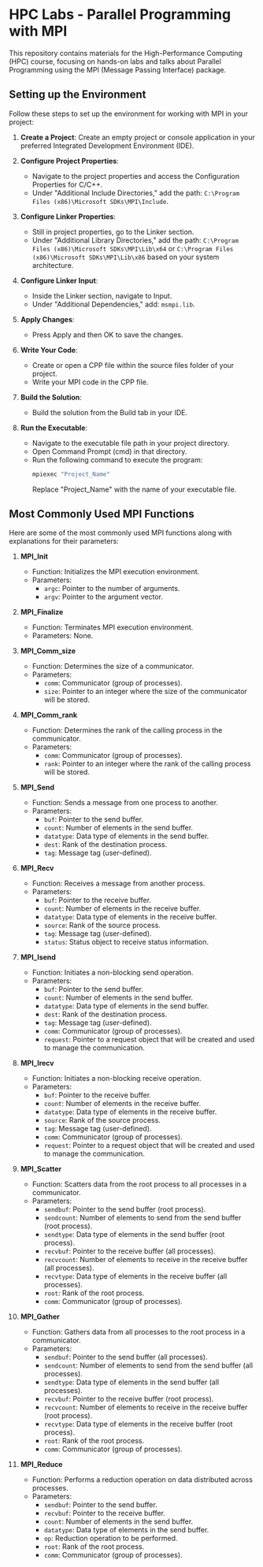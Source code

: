# HPC Labs - Parallel Programming with MPI

This repository contains materials for the High-Performance Computing (HPC) course, focusing on hands-on labs and talks about Parallel Programming using the MPI (Message Passing Interface) package.

## Setting up the Environment

Follow these steps to set up the environment for working with MPI in your project:

1. **Create a Project**: Create an empty project or console application in your preferred Integrated Development Environment (IDE).

2. **Configure Project Properties**:

   - Navigate to the project properties and access the Configuration Properties for C/C++.
   - Under "Additional Include Directories," add the path: `C:\Program Files (x86)\Microsoft SDKs\MPI\Include`.

3. **Configure Linker Properties**:

   - Still in project properties, go to the Linker section.
   - Under "Additional Library Directories," add the path: `C:\Program Files (x86)\Microsoft SDKs\MPI\Lib\x64` or `C:\Program Files (x86)\Microsoft SDKs\MPI\Lib\x86` based on your system architecture.

4. **Configure Linker Input**:

   - Inside the Linker section, navigate to Input.
   - Under "Additional Dependencies," add: `msmpi.lib`.

5. **Apply Changes**:

   - Press Apply and then OK to save the changes.

6. **Write Your Code**:

   - Create or open a CPP file within the source files folder of your project.
   - Write your MPI code in the CPP file.

7. **Build the Solution**:

   - Build the solution from the Build tab in your IDE.

8. **Run the Executable**:
   - Navigate to the executable file path in your project directory.
   - Open Command Prompt (cmd) in that directory.
   - Run the following command to execute the program:
     ```bash
     mpiexec "Project_Name"
     ```
     Replace "Project_Name" with the name of your executable file.

## Most Commonly Used MPI Functions

Here are some of the most commonly used MPI functions along with explanations for their parameters:

1. **MPI_Init**

   - Function: Initializes the MPI execution environment.
   - Parameters:
     - `argc`: Pointer to the number of arguments.
     - `argv`: Pointer to the argument vector.

2. **MPI_Finalize**

   - Function: Terminates MPI execution environment.
   - Parameters: None.

3. **MPI_Comm_size**

   - Function: Determines the size of a communicator.
   - Parameters:
     - `comm`: Communicator (group of processes).
     - `size`: Pointer to an integer where the size of the communicator will be stored.

4. **MPI_Comm_rank**

   - Function: Determines the rank of the calling process in the communicator.
   - Parameters:
     - `comm`: Communicator (group of processes).
     - `rank`: Pointer to an integer where the rank of the calling process will be stored.

5. **MPI_Send**

   - Function: Sends a message from one process to another.
   - Parameters:
     - `buf`: Pointer to the send buffer.
     - `count`: Number of elements in the send buffer.
     - `datatype`: Data type of elements in the send buffer.
     - `dest`: Rank of the destination process.
     - `tag`: Message tag (user-defined).

6. **MPI_Recv**

   - Function: Receives a message from another process.
   - Parameters:
     - `buf`: Pointer to the receive buffer.
     - `count`: Number of elements in the receive buffer.
     - `datatype`: Data type of elements in the receive buffer.
     - `source`: Rank of the source process.
     - `tag`: Message tag (user-defined).
     - `status`: Status object to receive status information.

7. **MPI_Isend**

   - Function: Initiates a non-blocking send operation.
   - Parameters:
     - `buf`: Pointer to the send buffer.
     - `count`: Number of elements in the send buffer.
     - `datatype`: Data type of elements in the send buffer.
     - `dest`: Rank of the destination process.
     - `tag`: Message tag (user-defined).
     - `comm`: Communicator (group of processes).
     - `request`: Pointer to a request object that will be created and used to manage the communication.

8. **MPI_Irecv**

   - Function: Initiates a non-blocking receive operation.
   - Parameters:
     - `buf`: Pointer to the receive buffer.
     - `count`: Number of elements in the receive buffer.
     - `datatype`: Data type of elements in the receive buffer.
     - `source`: Rank of the source process.
     - `tag`: Message tag (user-defined).
     - `comm`: Communicator (group of processes).
     - `request`: Pointer to a request object that will be created and used to manage the communication.

9. **MPI_Scatter**

   - Function: Scatters data from the root process to all processes in a communicator.
   - Parameters:
     - `sendbuf`: Pointer to the send buffer (root process).
     - `sendcount`: Number of elements to send from the send buffer (root process).
     - `sendtype`: Data type of elements in the send buffer (root process).
     - `recvbuf`: Pointer to the receive buffer (all processes).
     - `recvcount`: Number of elements to receive in the receive buffer (all processes).
     - `recvtype`: Data type of elements in the receive buffer (all processes).
     - `root`: Rank of the root process.
     - `comm`: Communicator (group of processes).

10. **MPI_Gather**

    - Function: Gathers data from all processes to the root process in a communicator.
    - Parameters:
      - `sendbuf`: Pointer to the send buffer (all processes).
      - `sendcount`: Number of elements to send from the send buffer (all processes).
      - `sendtype`: Data type of elements in the send buffer (all processes).
      - `recvbuf`: Pointer to the receive buffer (root process).
      - `recvcount`: Number of elements to receive in the receive buffer (root process).
      - `recvtype`: Data type of elements in the receive buffer (root process).
      - `root`: Rank of the root process.
      - `comm`: Communicator (group of processes).

11. **MPI_Reduce**

    - Function: Performs a reduction operation on data distributed across processes.
    - Parameters:
      - `sendbuf`: Pointer to the send buffer.
      - `recvbuf`: Pointer to the receive buffer.
      - `count`: Number of elements in the send buffer.
      - `datatype`: Data type of elements in the send buffer.
      - `op`: Reduction operation to be performed.
      - `root`: Rank of the root process.
      - `comm`: Communicator (group of processes).
